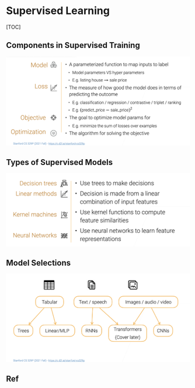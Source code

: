 #  Supervised Learning

[TOC]



## Components in Supervised Training

![Screenshot 2023-01-28 at 8.34.46 PM](../../../../../../Assets/Pics/Screenshot%202023-01-28%20at%208.34.46%20PM.png)



## Types of Supervised Models

![Screenshot 2023-01-28 at 8.34.05 PM](../../../../../../Assets/Pics/Screenshot%202023-01-28%20at%208.34.05%20PM.png)



## Model Selections

![Screenshot 2023-01-29 at 12.51.59 AM](../../../../../../Assets/Pics/Screenshot%202023-01-29%20at%2012.51.59%20AM.png)



## Ref

